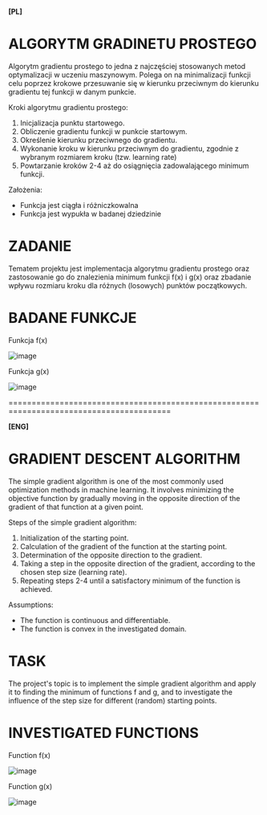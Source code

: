 **[PL]**

# ALGORYTM GRADINETU PROSTEGO

Algorytm gradientu prostego to jedna z najczęściej stosowanych metod optymalizacji w uczeniu maszynowym. Polega on na minimalizacji funkcji celu poprzez krokowe przesuwanie się w kierunku przeciwnym do kierunku gradientu tej funkcji w danym punkcie.

Kroki algorytmu gradientu prostego:
  1. Inicjalizacja punktu startowego.
  2. Obliczenie gradientu funkcji w punkcie startowym.
  3. Określenie kierunku przeciwnego do gradientu.
  4. Wykonanie kroku w kierunku przeciwnym do gradientu, zgodnie z wybranym rozmiarem kroku (tzw. learning rate)
  5. Powtarzanie kroków 2-4 aż do osiągnięcia zadowalającego minimum funkcji.

Założenia:
  - Funkcja jest ciągła i różniczkowalna
  - Funkcja jest wypukła w badanej dziedzinie


# ZADANIE

Tematem projektu jest implementacja algorytmu gradientu prostego oraz zastosowanie go do znalezienia minimum funkcji f(x) i g(x) oraz zbadanie wpływu
rozmiaru kroku dla różnych (losowych) punktów początkowych.

# BADANE FUNKCJE

Funkcja f(x)

![image](https://user-images.githubusercontent.com/113121214/232006758-48c4ae53-ebfd-4ca3-84f4-33632a182647.png)

Funkcja g(x)

![image](https://user-images.githubusercontent.com/113121214/232006663-4e58131f-4578-4e82-8b6e-f40ef7954b30.png)



=========================================================================================

**[ENG]**

# GRADIENT DESCENT ALGORITHM 

The simple gradient algorithm is one of the most commonly used optimization methods in machine learning. It involves minimizing the objective function by gradually moving in the opposite direction of the gradient of that function at a given point.

Steps of the simple gradient algorithm:
  1. Initialization of the starting point.
  2. Calculation of the gradient of the function at the starting point.
  3. Determination of the opposite direction to the gradient.
  4. Taking a step in the opposite direction of the gradient, according to the chosen step size (learning rate).
  5. Repeating steps 2-4 until a satisfactory minimum of the function is achieved.

Assumptions:
  - The function is continuous and differentiable.
  - The function is convex in the investigated domain.

# TASK
The project's topic is to implement the simple gradient algorithm and apply it to finding the minimum of functions f and g, and to investigate the influence of the step size for different (random) starting points.

# INVESTIGATED FUNCTIONS

Function f(x)

![image](https://user-images.githubusercontent.com/113121214/232006758-48c4ae53-ebfd-4ca3-84f4-33632a182647.png)

Function g(x)

![image](https://user-images.githubusercontent.com/113121214/232006663-4e58131f-4578-4e82-8b6e-f40ef7954b30.png)
